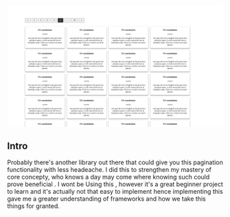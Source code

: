 ![Pagination Screenshot](./pagination.png "Pagination Screenshot")

## Intro

Probably there's another library out there that could give you this pagination functionality with less headeache.
I did this to strengthen my mastery of core concepty, who knows a day may come where knowing such could prove beneficial .
I wont be Using this , however it's a great beginner project to learn and it's actually not that easy to implement  hence implementing this gave me a greater understanding of frameworks and how we take this things for granted.